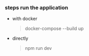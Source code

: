 ### steps run the application

- with docker
  > docker-compose --build up
- directly
  > npm run dev
